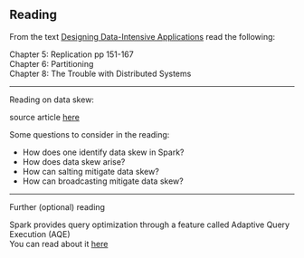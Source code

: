 ## Reading

From the text [Designing Data-Intensive Applications](https://learning.oreilly.com/library/view/designing-data-intensive-applications/9781491903063/) read the following:

Chapter 5: Replication pp 151-167  
Chapter 6: Partitioning  
Chapter 8: The Trouble with Distributed Systems

---

Reading on data skew:

source article [here](https://chengzhizhao.com/deep-dive-into-handling-apache-spark-data-skew/)

Some questions to consider in the reading:

- How does one identify data skew in Spark?
- How does data skew arise?
- How can salting mitigate data skew?
- How can broadcasting mitigate data skew?

---

Further (optional) reading

Spark provides query optimization through a feature called Adaptive Query Execution (AQE)  
You can read about it [here](https://sparkbyexamples.com/spark/spark-adaptive-query-execution/)



